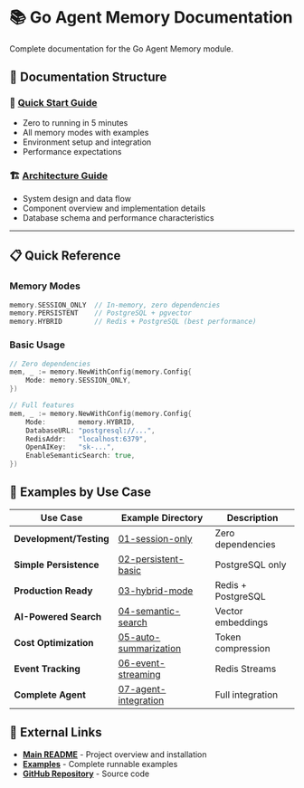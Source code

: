 # 📚 Go Agent Memory Documentation

Complete documentation for the Go Agent Memory module.

## 📖 Documentation Structure

### **🚀 [Quick Start Guide](QUICK_START.md)**
- Zero to running in 5 minutes
- All memory modes with examples
- Environment setup and integration
- Performance expectations

### **🏗️ [Architecture Guide](ARCHITECTURE.md)**  
- System design and data flow
- Component overview and implementation details
- Database schema and performance characteristics

---

## 📋 Quick Reference

### Memory Modes
```go
memory.SESSION_ONLY  // In-memory, zero dependencies
memory.PERSISTENT    // PostgreSQL + pgvector
memory.HYBRID        // Redis + PostgreSQL (best performance)
```

### Basic Usage
```go
// Zero dependencies
mem, _ := memory.NewWithConfig(memory.Config{
    Mode: memory.SESSION_ONLY,
})

// Full features  
mem, _ := memory.NewWithConfig(memory.Config{
    Mode:        memory.HYBRID,
    DatabaseURL: "postgresql://...",
    RedisAddr:   "localhost:6379",
    OpenAIKey:   "sk-...",
    EnableSemanticSearch: true,
})
```

## 🎯 Examples by Use Case

| Use Case | Example Directory | Description |
|----------|------------------|-------------|
| **Development/Testing** | [01-session-only](../examples/01-session-only/) | Zero dependencies |
| **Simple Persistence** | [02-persistent-basic](../examples/02-persistent-basic/) | PostgreSQL only |
| **Production Ready** | [03-hybrid-mode](../examples/03-hybrid-mode/) | Redis + PostgreSQL |
| **AI-Powered Search** | [04-semantic-search](../examples/04-semantic-search/) | Vector embeddings |
| **Cost Optimization** | [05-auto-summarization](../examples/05-auto-summarization/) | Token compression |
| **Event Tracking** | [06-event-streaming](../examples/06-event-streaming/) | Redis Streams |
| **Complete Agent** | [07-agent-integration](../examples/07-agent-integration/) | Full integration |

## 🔗 External Links

- **[Main README](../README.md)** - Project overview and installation
- **[Examples](../examples/)** - Complete runnable examples
- **[GitHub Repository](https://github.com/framehood/go-agent-memory)** - Source code
